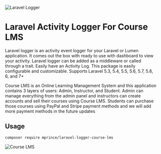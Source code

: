 ![Laravel Logger](https://github-project-images.s3-us-west-2.amazonaws.com/laravel-blocker/laravel-logger-logo.png)

# Laravel Activity Logger For Course LMS
Laravel logger is an activity event logger for your Laravel or Lumen application. It comes out the box with ready to use with dashboard to view your activity. Laravel logger can be added as a middleware or called through a trait. Easily have an Activity Log. This package is easily configurable and customizable. Supports Laravel 5.3, 5.4, 5.5, 5.6, 5.7, 5.8, 6, and 7+

Course LMS is an Online Learning Management System and this application contains 3 layers of users: Admin, Instructor, and Student. Admin can manage everything from the admin panel and instructors can create accounts and sell their courses using Course LMS. Students can purchase those courses using PayPal and Stripe payment methods and we will add more payment methods in the future updates


## Usage

```bash
composer require mprince/laravel-logger-course-lms
```

![Course LMS](https://camo.envatousercontent.com/f95ce65d3061dbded3188da2f9c0d7b3232fe8ea/687474703a2f2f636f646563616e796f6e2e636f757273656c6d732e636f6d2f312e6a7067)